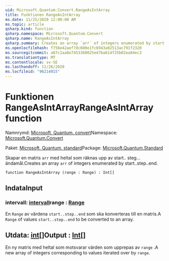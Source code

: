 ```yaml
---
uid: Microsoft.Quantum.Convert.RangeAsIntArray
title: Funktionen RangeAsIntArray
ms.date: 11/25/2020 12:00:00 AM
ms.topic: article
qsharp.kind: function
qsharp.namespace: Microsoft.Quantum.Convert
qsharp.name: RangeAsIntArray
qsharp.summary: Creates an array `arr` of integers enumerated by start..step..end.
ms.openlocfilehash: f756e42aef7dc600e1fc6943a02513ac791f2320
ms.sourcegitcommit: a87c1aa8e7453360025e47ba614f25b02ea84ec3
ms.translationtype: MT
ms.contentlocale: sv-SE
ms.lasthandoff: 11/26/2020
ms.locfileid: "96214015"
---
```

# <a name="rangeasintarray-function"></a><span data-ttu-id="fb57e-102">Funktionen RangeAsIntArray</span><span class="sxs-lookup"><span data-stu-id="fb57e-102">RangeAsIntArray function</span></span>

<span data-ttu-id="fb57e-103">Namnrymd: [Microsoft. Quantum. convert](xref:Microsoft.Quantum.Convert)</span><span class="sxs-lookup"><span data-stu-id="fb57e-103">Namespace: [Microsoft.Quantum.Convert](xref:Microsoft.Quantum.Convert)</span></span>

<span data-ttu-id="fb57e-104">Paket: [Microsoft. Quantum. standard](https://nuget.org/packages/Microsoft.Quantum.Standard)</span><span class="sxs-lookup"><span data-stu-id="fb57e-104">Package: [Microsoft.Quantum.Standard](https://nuget.org/packages/Microsoft.Quantum.Standard)</span></span>


<span data-ttu-id="fb57e-105">Skapar en matris `arr` med heltal som räknas upp av start.. steg... ändamål.</span><span class="sxs-lookup"><span data-stu-id="fb57e-105">Creates an array `arr` of integers enumerated by start..step..end.</span></span>

```qsharp
function RangeAsIntArray (range : Range) : Int[]
```


## <a name="input"></a><span data-ttu-id="fb57e-106">Indata</span><span class="sxs-lookup"><span data-stu-id="fb57e-106">Input</span></span>

### <a name="range--range"></a><span data-ttu-id="fb57e-107">intervall: [intervall](xref:microsoft.quantum.lang-ref.range)</span><span class="sxs-lookup"><span data-stu-id="fb57e-107">range : [Range](xref:microsoft.quantum.lang-ref.range)</span></span>

<span data-ttu-id="fb57e-108">En `Range` av värdena `start..step..end` som ska konverteras till en matris.</span><span class="sxs-lookup"><span data-stu-id="fb57e-108">A `Range` of values `start..step..end` to be converted to an array.</span></span>



## <a name="output--int"></a><span data-ttu-id="fb57e-109">Utdata: [int](xref:microsoft.quantum.lang-ref.int)[]</span><span class="sxs-lookup"><span data-stu-id="fb57e-109">Output : [Int](xref:microsoft.quantum.lang-ref.int)[]</span></span>

<span data-ttu-id="fb57e-110">En ny matris med heltal som motsvarar värden som upprepas av `range` .</span><span class="sxs-lookup"><span data-stu-id="fb57e-110">A new array of integers corresponding to values iterated over by `range`.</span></span>